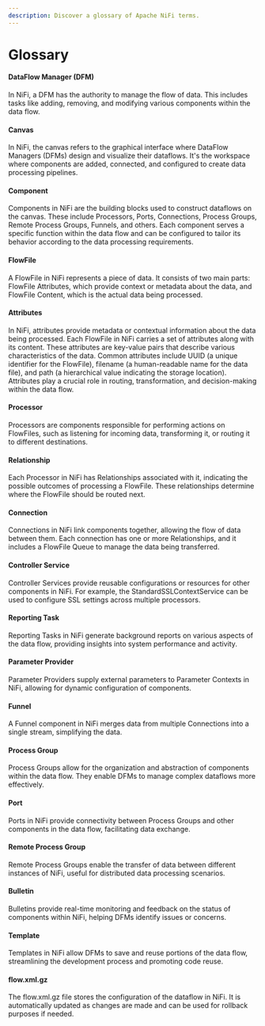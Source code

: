 ```yaml
---
description: Discover a glossary of Apache NiFi terms.
---
```


# Glossary

#### DataFlow Manager (DFM)

In NiFi, a DFM has the authority to manage the flow of data. This includes tasks like adding, removing, and modifying various components within the data flow.

#### Canvas

In NiFi, the canvas refers to the graphical interface where DataFlow Managers (DFMs) design and visualize their dataflows. It's the workspace where components are added, connected, and configured to create data processing pipelines.

#### Component

Components in NiFi are the building blocks used to construct dataflows on the canvas. These include Processors, Ports, Connections, Process Groups, Remote Process Groups, Funnels, and others. Each component serves a specific function within the data flow and can be configured to tailor its behavior according to the data processing requirements.

#### FlowFile

A FlowFile in NiFi represents a piece of data. It consists of two main parts: FlowFile Attributes, which provide context or metadata about the data, and FlowFile Content, which is the actual data being processed.

#### Attributes

In NiFi, attributes provide metadata or contextual information about the data being processed. Each FlowFile in NiFi carries a set of attributes along with its content. These attributes are key-value pairs that describe various characteristics of the data. Common attributes include UUID (a unique identifier for the FlowFile), filename (a human-readable name for the data file), and path (a hierarchical value indicating the storage location). Attributes play a crucial role in routing, transformation, and decision-making within the data flow.

#### Processor

Processors are components responsible for performing actions on FlowFiles, such as listening for incoming data, transforming it, or routing it to different destinations.

#### Relationship

Each Processor in NiFi has Relationships associated with it, indicating the possible outcomes of processing a FlowFile. These relationships determine where the FlowFile should be routed next.

#### Connection

Connections in NiFi link components together, allowing the flow of data between them. Each connection has one or more Relationships, and it includes a FlowFile Queue to manage the data being transferred.

#### Controller Service

Controller Services provide reusable configurations or resources for other components in NiFi. For example, the StandardSSLContextService can be used to configure SSL settings across multiple processors.

#### Reporting Task

Reporting Tasks in NiFi generate background reports on various aspects of the data flow, providing insights into system performance and activity.

#### Parameter Provider

Parameter Providers supply external parameters to Parameter Contexts in NiFi, allowing for dynamic configuration of components.

#### Funnel

A Funnel component in NiFi merges data from multiple Connections into a single stream, simplifying the data.

#### Process Group

Process Groups allow for the organization and abstraction of components within the data flow. They enable DFMs to manage complex dataflows more effectively.

#### Port

Ports in NiFi provide connectivity between Process Groups and other components in the data flow, facilitating data exchange.

#### Remote Process Group

Remote Process Groups enable the transfer of data between different instances of NiFi, useful for distributed data processing scenarios.

#### Bulletin

Bulletins provide real-time monitoring and feedback on the status of components within NiFi, helping DFMs identify issues or concerns.

#### Template

Templates in NiFi allow DFMs to save and reuse portions of the data flow, streamlining the development process and promoting code reuse.

#### flow.xml.gz

The flow.xml.gz file stores the configuration of the dataflow in NiFi. It is automatically updated as changes are made and can be used for rollback purposes if needed.

